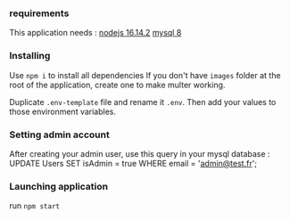### requirements
This application needs :
[nodejs 16.14.2](https://nodejs.org/fr/)
[mysql 8](https://dev.mysql.com/downloads/mysql/)

### Installing
Use `npm i` to install all dependencies
If you don't have `images` folder at the root of the application, create one to make multer working.

Duplicate `.env-template` file and rename it `.env`.
Then add your values to those environment variables.

### Setting admin account

After creating your admin user, use this query in your mysql database : 
UPDATE Users SET isAdmin = true WHERE email = 'admin@test.fr';

### Launching application
run `npm start`
